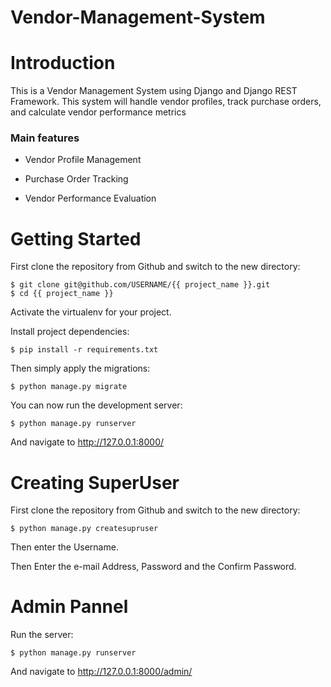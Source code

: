 # Vendor-Management-System

# Introduction

This is a Vendor Management System using Django and Django REST Framework. This system will handle vendor profiles, track purchase orders, and calculate vendor performance metrics


### Main features

* Vendor Profile Management

* Purchase Order Tracking

* Vendor Performance Evaluation

# Getting Started

First clone the repository from Github and switch to the new directory:

    $ git clone git@github.com/USERNAME/{{ project_name }}.git
    $ cd {{ project_name }}
    
Activate the virtualenv for your project.
    
Install project dependencies:

    $ pip install -r requirements.txt
    
    
Then simply apply the migrations:

    $ python manage.py migrate
    

You can now run the development server:

    $ python manage.py runserver

And navigate to http://127.0.0.1:8000/

# Creating SuperUser

First clone the repository from Github and switch to the new directory:

    $ python manage.py createsupruser
    
Then enter the Username.
    
Then Enter the e-mail Address, Password and the Confirm Password.

# Admin Pannel

Run the server:

    $ python manage.py runserver

And navigate to http://127.0.0.1:8000/admin/
